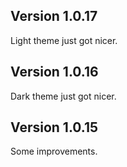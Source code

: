## Version 1.0.17

Light theme just got nicer.

## Version 1.0.16

Dark theme just got nicer.

## Version 1.0.15

Some improvements.